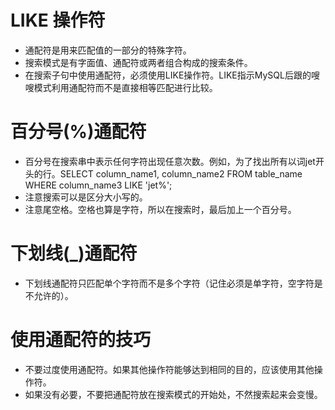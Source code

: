 # LIKE 操作符
  * 通配符是用来匹配值的一部分的特殊字符。
  * 搜索模式是有字面值、通配符或两者组合构成的搜索条件。
  * 在搜索子句中使用通配符，必须使用LIKE操作符。LIKE指示MySQL后跟的嗖嗖模式利用通配符而不是直接相等匹配进行比较。
# 百分号(%)通配符
  * 百分号在搜索串中表示任何字符出现任意次数。例如，为了找出所有以词jet开头的行。SELECT column_name1, column_name2 FROM table_name WHERE column_name3 LIKE 'jet%';
  * 注意搜索可以是区分大小写的。
  * 注意尾空格。空格也算是字符，所以在搜索时，最后加上一个百分号。
# 下划线(_)通配符
  * 下划线通配符只匹配单个字符而不是多个字符（记住必须是单字符，空字符是不允许的）。
# 使用通配符的技巧
  * 不要过度使用通配符。如果其他操作符能够达到相同的目的，应该使用其他操作符。
  * 如果没有必要，不要把通配符放在搜索模式的开始处，不然搜索起来会变慢。
